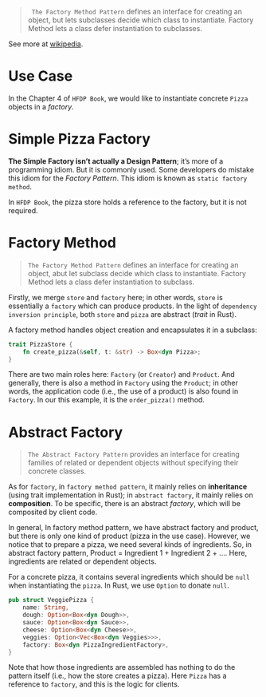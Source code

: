 > ` The Factory Method Pattern` defines an interface for creating an object, but lets subclasses decide which class to instantiate. Factory Method lets a class defer instantiation to subclasses.

See more at [wikipedia](https://en.wikipedia.org/wiki/Factory_method_pattern).

# Use Case
In the Chapter 4 of `HFDP Book`, we would like to instantiate concrete `Pizza` objects in a *factory*.

# Simple Pizza Factory
**The Simple Factory isn’t actually a Design Pattern**; it’s more of a programming idiom. But it is commonly used. Some developers do mistake this idiom for the *Factory Pattern*. This idiom is known as `static factory method`.

In `HFDP Book`, the pizza store holds a reference to the factory, but it is not required. 

# Factory Method

> `The Factory Method Pattern` defines an interface for creating an object, abut let subclass decide which class to instantiate. Factory Method lets a class defer instantiation to subclass.

Firstly, we merge `store` and `factory` here; in other words, `store` is essentially a `factory` which can produce products. In the light of `dependency inversion principle`, both `store` and `pizza` are abstract (*trait* in Rust).

A factory method handles object creation and encapsulates it in a subclass:

```rust
trait PizzaStore {
    fn create_pizza(&self, t: &str) -> Box<dyn Pizza>;
}
```

There are two main roles here: `Factory` (or `Creator`) and `Product`. And generally, there is also a method in `Factory` using the `Product`; in other words, the application code (i.e., the use of a product) is also found in `Factory`. In our this example, it is the `order_pizza()` method.

# Abstract Factory
> `The Abstract Factory Pattern` provides an interface for creating families of related or dependent objects without specifying their concrete classes.

As for `factory`, in `factory method pattern`, it mainly relies on **inheritance** (using trait implementation in Rust); in `abstract factory`, it mainly relies on **composition**. To be specific, there is an abstract *factory*, which will be composited by client code.

In general, In factory method pattern, we have abstract factory and product, but there is only one kind of product (pizza in the use case). However, we notice that to prepare a pizza, we need several kinds of ingredients. So, in abstract factory pattern, Product = Ingredient 1 + Ingredient 2 + .... Here, ingredients are related or dependent objects.

For a concrete pizza, it contains several ingredients which should be `null` when instantiating the `pizza`. In Rust, we use `Option` to donate `null`.

```rust 
pub struct VeggiePizza {
    name: String,
    dough: Option<Box<dyn Dough>>,
    sauce: Option<Box<dyn Sauce>>,
    cheese: Option<Box<dyn Cheese>>,
    veggies: Option<Vec<Box<dyn Veggies>>>,
    factory: Box<dyn PizzaIngredientFactory>,
}
```
Note that how those ingredients are assembled has nothing to do the pattern itself (i.e., how the store creates a pizza). Here `Pizza` has a reference to `factory`, and this is the logic for clients.